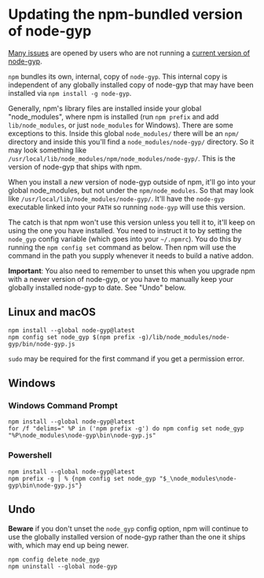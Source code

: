 # Updating the npm-bundled version of node-gyp

[Many issues](https://github.com/nodejs/node-gyp/labels/ERR%21%20node-gyp%20-v%20%3C%3D%20v5.1.0) are opened by users
who are
not running a [current version of node-gyp](https://github.com/nodejs/node-gyp/releases).

`npm` bundles its own, internal, copy of `node-gyp`. This internal copy is independent of any globally installed copy of
node-gyp that
may have been installed via `npm install -g node-gyp`.

Generally, npm's library files are installed inside your global "node_modules", where npm is installed (run `npm prefix`
and add `lib/node_modules`, or just `node_modules` for Windows). There are some exceptions to this. Inside this
global `node_modules/` there will be an `npm/` directory and inside this you'll find a `node_modules/node-gyp/`
directory. So it may look something like `/usr/local/lib/node_modules/npm/node_modules/node-gyp/`. This is the version
of node-gyp that ships with npm.

When you install a _new_ version of node-gyp outside of npm, it'll go into your global node_modules, but not under
the `npm/node_modules`. So that may look like `/usr/local/lib/node_modules/node-gyp/`. It'll have the `node-gyp`
executable linked into your `PATH` so running `node-gyp` will use this version.

The catch is that npm won't use this version unless you tell it to, it'll keep on using the one you have installed. You
need to instruct it to by setting the `node_gyp` config variable (which goes into your `~/.npmrc`). You do this by
running the `npm config set` command as below. Then npm will use the command in the path you supply whenever it needs to
build a native addon.

**Important**: You also need to remember to unset this when you upgrade npm with a newer version of node-gyp, or you
have to manually keep your globally installed node-gyp to date. See "Undo" below.

## Linux and macOS

```
npm install --global node-gyp@latest
npm config set node_gyp $(npm prefix -g)/lib/node_modules/node-gyp/bin/node-gyp.js
```

`sudo` may be required for the first command if you get a permission error.

## Windows

### Windows Command Prompt

```
npm install --global node-gyp@latest
for /f "delims=" %P in ('npm prefix -g') do npm config set node_gyp "%P\node_modules\node-gyp\bin\node-gyp.js"
```

### Powershell

```
npm install --global node-gyp@latest
npm prefix -g | % {npm config set node_gyp "$_\node_modules\node-gyp\bin\node-gyp.js"}
```

## Undo

**Beware** if you don't unset the `node_gyp` config option, npm will continue to use the globally installed version of
node-gyp rather than the one it ships with, which may end up being newer.

```
npm config delete node_gyp
npm uninstall --global node-gyp
```
